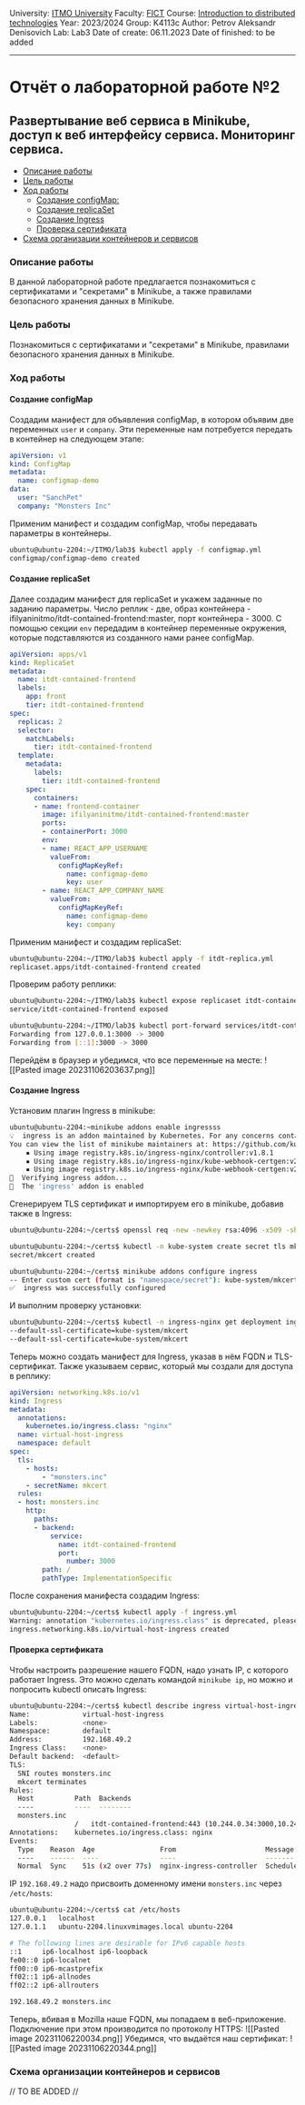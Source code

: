 University: [ITMO University](https://itmo.ru/ru/) 
Faculty: [FICT](https://fict.itmo.ru) 
Course: [Introduction to distributed technologies](https://github.com/itmo-ict-faculty/introduction-to-distributed-technologies) 
Year: 2023/2024 
Group: K4113c 
Author: Petrov Aleksandr Denisovich 
Lab: Lab3
Date of create: 06.11.2023 
Date of finished: to be added
___
# Отчёт о лабораторной работе №2

## Развертывание веб сервиса в Minikube, доступ к веб интерфейсу сервиса. Мониторинг сервиса.

- [Описание работы](#описание-работы)
- [Цель работы](#цель-работы)
- [Ход работы](#ход-работы)
  * [Создание configMap:](#создание-configmap)
  * [Создание replicaSet](#создание-replicaset)
  * [Создание Ingress](#создание-ingress)
  * [Проверка сертификата](#проверка-сертификата)
- [Схема организации контейнеров и сервисов](#cхема-организации-контейнеров-и-сервисов)
### Описание работы

В данной лабораторной работе предлагается познакомиться с сертификатами и "секретами" в Minikube, а также правилами безопасного хранения данных в Minikube.
### Цель работы

Познакомиться с сертификатами и "секретами" в Minikube, правилами безопасного хранения данных в Minikube.
### Ход работы

#### Создание configMap
Создадим манифест для объявления configMap, в котором объявим две переменных `user` и `company`. Эти переменные нам потребуется передать в контейнер на следующем этапе:
```yml
apiVersion: v1
kind: ConfigMap
metadata:
  name: configmap-demo
data:
  user: "SanchPet"
  company: "Monsters Inc"
```
Применим манифест и создадим configMap, чтобы передавать параметры в контейнеры.
```bash
ubuntu@ubuntu-2204:~/ITMO/lab3$ kubectl apply -f configmap.yml 
configmap/configmap-demo created
```
#### Создание replicaSet
Далее создадим манифест для replicaSet и укажем заданные по заданию параметры. Число реплик - две, образ контейнера - ifilyaninitmo/itdt-contained-frontend:master, порт контейнера - 3000. 
С помощью секции `env` передадим в контейнер переменные окружения, которые подставляются из созданного нами ранее configMap.
```yml
apiVersion: apps/v1
kind: ReplicaSet
metadata:
  name: itdt-contained-frontend
  labels:
    app: front
    tier: itdt-contained-frontend
spec:
  replicas: 2
  selector:
    matchLabels:
      tier: itdt-contained-frontend
  template:
    metadata:
      labels:
        tier: itdt-contained-frontend
    spec:
      containers:
      - name: frontend-container
        image: ifilyaninitmo/itdt-contained-frontend:master
        ports:
        - containerPort: 3000
        env:
        - name: REACT_APP_USERNAME
          valueFrom:
            configMapKeyRef:
              name: configmap-demo
              key: user
        - name: REACT_APP_COMPANY_NAME
          valueFrom:
            configMapKeyRef:
              name: configmap-demo
              key: company
```
Применим манифест и создадим replicaSet:
```bash
ubuntu@ubuntu-2204:~/ITMO/lab3$ kubectl apply -f itdt-replica.yml 
replicaset.apps/itdt-contained-frontend created
```
Проверим работу реплики:
```bash
ubuntu@ubuntu-2204:~/ITMO/lab3$ kubectl expose replicaset itdt-contained-frontend --type=NodePort --port=3000
service/itdt-contained-frontend exposed

ubuntu@ubuntu-2204:~/ITMO/lab3$ kubectl port-forward services/itdt-contained-frontend 3000:3000 
Forwarding from 127.0.0.1:3000 -> 3000
Forwarding from [::1]:3000 -> 3000
```
Перейдём в браузер и убедимся, что все переменные на месте:
![[Pasted image 20231106203637.png]]
#### Создание Ingress
Установим плагин Ingress в minikube:
```bash
ubuntu@ubuntu-2204:~minikube addons enable ingressss
💡  ingress is an addon maintained by Kubernetes. For any concerns contact minikube on GitHub.
You can view the list of minikube maintainers at: https://github.com/kubernetes/minikube/blob/master/OWNERS
    ▪ Using image registry.k8s.io/ingress-nginx/controller:v1.8.1
    ▪ Using image registry.k8s.io/ingress-nginx/kube-webhook-certgen:v20230407
    ▪ Using image registry.k8s.io/ingress-nginx/kube-webhook-certgen:v20230407
🔎  Verifying ingress addon...
🌟  The 'ingress' addon is enabled
```
Сгенерируем TLS сертификат и импортируем его в minikube, добавив также в Ingress:
```bash
ubuntu@ubuntu-2204:~/certs$ openssl req -new -newkey rsa:4096 -x509 -sha256 -days 365 -nodes -out MyCertificate.crt -keyout MyKey.key

ubuntu@ubuntu-2204:~/certs$ kubectl -n kube-system create secret tls mkcert --key MyKey.key --cert MyCertificate.crt
secret/mkcert created

ubuntu@ubuntu-2204:~/certs$ minikube addons configure ingress
-- Enter custom cert (format is "namespace/secret"): kube-system/mkcert
✅  ingress was successfully configured
```
И выполним проверку установки:
```bash
ubuntu@ubuntu-2204:~/certs$ kubectl -n ingress-nginx get deployment ingress-nginx-controller -o yaml | egrep -o "\-\-default-ssl-certificate=kube-system/mkcert"
--default-ssl-certificate=kube-system/mkcert
--default-ssl-certificate=kube-system/mkcert
```
Теперь можно создать манифест для Ingress, указав в нём FQDN и TLS-сертификат. Также указываем сервис, который мы создали для доступа в реплику:
```yml
apiVersion: networking.k8s.io/v1
kind: Ingress
metadata:
  annotations:
    kubernetes.io/ingress.class: "nginx"
  name: virtual-host-ingress
  namespace: default
spec:
  tls:
    - hosts:
        - "monsters.inc"
    - secretName: mkcert
  rules:
  - host: monsters.inc
    http:
      paths:
      - backend:
          service:
            name: itdt-contained-frontend
            port:
              number: 3000
        path: /
        pathType: ImplementationSpecific
```
После сохранения манифеста создадим Ingress:
```bash
ubuntu@ubuntu-2204:~/certs$ kubectl apply -f ingress.yml 
Warning: annotation "kubernetes.io/ingress.class" is deprecated, please use 'spec.ingressClassName' instead
ingress.networking.k8s.io/virtual-host-ingress created
```
#### Проверка сертификата
Чтобы настроить разрешение нашего FQDN, надо узнать IP, с которого работает Ingress. Это можно сделать командой `minikube ip`, но можно и попросить kubectl описать Ingress:
```bash
ubuntu@ubuntu-2204:~/certs$ kubectl describe ingress virtual-host-ingress 
Name:             virtual-host-ingress
Labels:           <none>
Namespace:        default
Address:          192.168.49.2
Ingress Class:    <none>
Default backend:  <default>
TLS:
  SNI routes monsters.inc
  mkcert terminates 
Rules:
  Host          Path  Backends
  ----          ----  --------
  monsters.inc  
                /   itdt-contained-frontend:443 (10.244.0.34:3000,10.244.0.35:3000)
Annotations:    kubernetes.io/ingress.class: nginx
Events:
  Type    Reason  Age                From                      Message
  ----    ------  ----               ----                      -------
  Normal  Sync    51s (x2 over 77s)  nginx-ingress-controller  Scheduled for sync
```
IP `192.168.49.2` надо присвоить доменному имени `monsters.inc` через `/etc/hosts`:
```bash
ubuntu@ubuntu-2204:~/certs$ cat /etc/hosts
127.0.0.1	localhost
127.0.1.1	ubuntu-2204.linuxvmimages.local	ubuntu-2204

# The following lines are desirable for IPv6 capable hosts
::1     ip6-localhost ip6-loopback
fe00::0 ip6-localnet
ff00::0 ip6-mcastprefix
ff02::1 ip6-allnodes
ff02::2 ip6-allrouters

192.168.49.2 monsters.inc
```

Теперь, вбивая в Mozilla наше FQDN, мы попадаем в веб-приложение. Подключение при этом производится по протоколу HTTPS:
![[Pasted image 20231106220034.png]]
Убедимся, что выдаётся наш сертификат:
![[Pasted image 20231106220344.png]]
### Схема организации контейнеров и сервисов

// TO BE ADDED //

